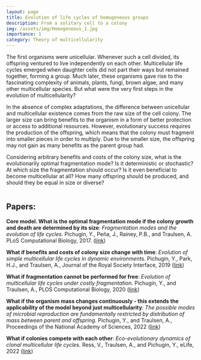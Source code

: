 ```yaml
---
layout: page
title: Evolution of life cycles of homogeneous groups
description: From a solitary cell to a colony
img: /assets/img/Homogeneous_1.jpg
importance: 1
category: Theory of multicellularity
---
```


The first organisms were unicellular. 
Whenever such a cell divided, its offspring ventured to live independently on each other.
Multicellular life cycles emerged when daughter cells did not part their ways but remained together, forming a group.
Much later, these organisms gave rise to the fascinating complexity of animals, plants, fungi, brown algae, and many other multicellular species.
But what were the very first steps in the evolution of multicellularity?

In the absence of complex adaptations, the difference between unicellular and multicellular existence comes from the raw size of the cell colony.
The larger size can bring benefits to the organism in a form of better protection or access to additional resources.
However, evolutionary success requires the production of the offspring, which means that the colony must fragment into smaller pieces in order to multiply.
Due to the smaller size, the offspring may not gain as many benefits as the parent group had.

Considering arbitrary benefits and costs of the colony size, what is the evolutionarily optimal fragmentation mode? Is it deterministic or stochastic? At which size the fragmentation should occur? Is it even beneficial to become multicellular at all? How many offspring should be produced, and should they be equal in size or diverse? 



<div class="row">
    <div class="col-sm mt-3 mt-md-0">
        <img class="img-fluid rounded z-depth-1" src="{{ '/assets/img/Homogeneous_2.jpg' | relative_url }}" alt="" title="example image"/>
    </div>
    <div class="col-4">
    </div>
</div>
<div class="caption">
         
</div>

## Papers:

**Core model. What is the optimal fragmentation mode if the colony growth and death are determined by its size**: *Fragmentation modes and the evolution of life cycles.* Pichugin, Y., Peña, J., Rainey, P.B., and Traulsen, A. PLoS Computational Biology, 2017. ([link](https://journals.plos.org/ploscompbiol/article?id=10.1371/journal.pcbi.1005860))

**What if benefits and costs of colony size change with time**: *Evolution of simple multicellular life cycles in dynamic environments.* Pichugin, Y., Park, H.J., and Traulsen, A., Journal of the Royal Society Interface, 2019 ([link](https://royalsocietypublishing.org/doi/full/10.1098/rsif.2019.0054))

**What if fragmentation cannot be performed for free**: *Evolution of multicellular life cycles under costly fragmentation.* Pichugin, Y., and Traulsen, A., PLOS Computational Biology, 2020 ([link](https://journals.plos.org/ploscompbiol/article?id=10.1371/journal.pcbi.1008406))

**What if the organism mass changes continuously - this extends the applicability of the model beyond just multicellularity**: *The possible modes of microbial reproduction are fundamentally restricted by distribution of mass between parent and offspring.* Pichugin, Y., and Traulsen, A., Proceedings of the National Academy of Sciences, 2022 ([link](https://www.pnas.org/doi/10.1073/pnas.2122197119))

**What if colonies compete with each other**: *Eco-evolutionary dynamics of clonal multicellular life cycles.* Ress, V., Traulsen, A., and Pichugin, Y., eLife, 2022 ([link](https://elifesciences.org/articles/78822))